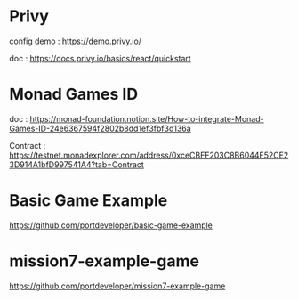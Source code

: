 

# Privy

config demo : https://demo.privy.io/

doc : https://docs.privy.io/basics/react/quickstart



# Monad Games ID

doc : https://monad-foundation.notion.site/How-to-integrate-Monad-Games-ID-24e6367594f2802b8dd1ef3fbf3d136a

Contract : https://testnet.monadexplorer.com/address/0xceCBFF203C8B6044F52CE23D914A1bfD997541A4?tab=Contract


# Basic Game Example

https://github.com/portdeveloper/basic-game-example


# mission7-example-game
https://github.com/portdeveloper/mission7-example-game


